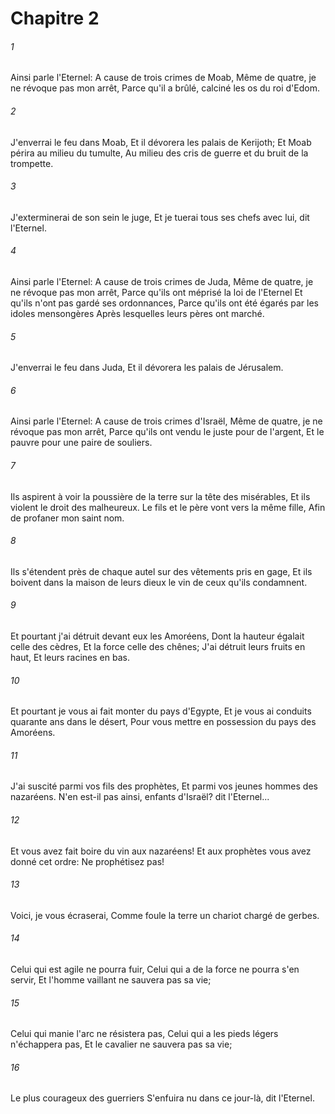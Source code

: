 # Chapitre 2

###### 1
Ainsi parle l'Eternel: A cause de trois crimes de Moab, Même de quatre, je ne révoque pas mon arrêt, Parce qu'il a brûlé, calciné les os du roi d'Edom.
###### 2
J'enverrai le feu dans Moab, Et il dévorera les palais de Kerijoth; Et Moab périra au milieu du tumulte, Au milieu des cris de guerre et du bruit de la trompette.
###### 3
J'exterminerai de son sein le juge, Et je tuerai tous ses chefs avec lui, dit l'Eternel.
###### 4
Ainsi parle l'Eternel: A cause de trois crimes de Juda, Même de quatre, je ne révoque pas mon arrêt, Parce qu'ils ont méprisé la loi de l'Eternel Et qu'ils n'ont pas gardé ses ordonnances, Parce qu'ils ont été égarés par les idoles mensongères Après lesquelles leurs pères ont marché.
###### 5
J'enverrai le feu dans Juda, Et il dévorera les palais de Jérusalem.
###### 6
Ainsi parle l'Eternel: A cause de trois crimes d'Israël, Même de quatre, je ne révoque pas mon arrêt, Parce qu'ils ont vendu le juste pour de l'argent, Et le pauvre pour une paire de souliers.
###### 7
Ils aspirent à voir la poussière de la terre sur la tête des misérables, Et ils violent le droit des malheureux. Le fils et le père vont vers la même fille, Afin de profaner mon saint nom.
###### 8
Ils s'étendent près de chaque autel sur des vêtements pris en gage, Et ils boivent dans la maison de leurs dieux le vin de ceux qu'ils condamnent.
###### 9
Et pourtant j'ai détruit devant eux les Amoréens, Dont la hauteur égalait celle des cèdres, Et la force celle des chênes; J'ai détruit leurs fruits en haut, Et leurs racines en bas.
###### 10
Et pourtant je vous ai fait monter du pays d'Egypte, Et je vous ai conduits quarante ans dans le désert, Pour vous mettre en possession du pays des Amoréens.
###### 11
J'ai suscité parmi vos fils des prophètes, Et parmi vos jeunes hommes des nazaréens. N'en est-il pas ainsi, enfants d'Israël? dit l'Eternel...
###### 12
Et vous avez fait boire du vin aux nazaréens! Et aux prophètes vous avez donné cet ordre: Ne prophétisez pas!
###### 13
Voici, je vous écraserai, Comme foule la terre un chariot chargé de gerbes.
###### 14
Celui qui est agile ne pourra fuir, Celui qui a de la force ne pourra s'en servir, Et l'homme vaillant ne sauvera pas sa vie;
###### 15
Celui qui manie l'arc ne résistera pas, Celui qui a les pieds légers n'échappera pas, Et le cavalier ne sauvera pas sa vie;
###### 16
Le plus courageux des guerriers S'enfuira nu dans ce jour-là, dit l'Eternel.
